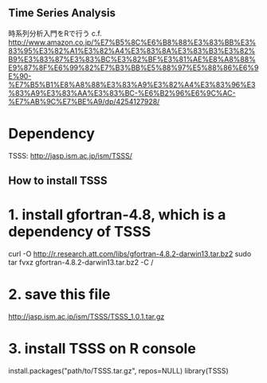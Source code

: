## Time Series Analysis
時系列分析入門をRで行う
c.f. http://www.amazon.co.jp/%E7%B5%8C%E6%B8%88%E3%83%BB%E3%83%95%E3%82%A1%E3%82%A4%E3%83%8A%E3%83%B3%E3%82%B9%E3%83%87%E3%83%BC%E3%82%BF%E3%81%AE%E8%A8%88%E9%87%8F%E6%99%82%E7%B3%BB%E5%88%97%E5%88%86%E6%9E%90-%E7%B5%B1%E8%A8%88%E3%83%A9%E3%82%A4%E3%83%96%E3%83%A9%E3%83%AA%E3%83%BC-%E6%B2%96%E6%9C%AC-%E7%AB%9C%E7%BE%A9/dp/4254127928/

# Dependency
TSSS: http://jasp.ism.ac.jp/ism/TSSS/

## How to install TSSS

# 1. install gfortran-4.8, which is a dependency of TSSS
curl -O http://r.research.att.com/libs/gfortran-4.8.2-darwin13.tar.bz2
sudo tar fvxz gfortran-4.8.2-darwin13.tar.bz2 -C /
# 2. save this file
http://jasp.ism.ac.jp/ism/TSSS/TSSS_1.0.1.tar.gz
# 3. install TSSS on R console
install.packages("path/to/TSSS.tar.gz", repos=NULL)
library(TSSS)
